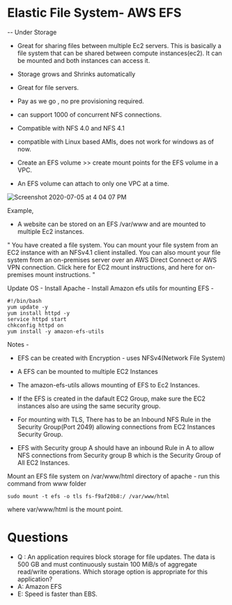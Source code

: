 # Elastic File System- AWS EFS
  -- Under Storage

- Great for sharing files between multiple Ec2 servers. This is basically a file system that can be shared between compute instances(ec2). It can be mounted and both instances can access it.

- Storage grows and Shrinks automatically
- Great for file servers.
- Pay as we go , no pre provisioning required.
- can support 1000 of concurrent NFS connections.
- Compatible with NFS 4.0 and NFS 4.1
- compatible with Linux based AMIs, does not work for windows as of now.
- Create an EFS volume >> create mount points for the EFS volume in a VPC.
- An EFS volume can attach to only one VPC at a time.

![Screenshot 2020-07-05 at 4 04 07 PM](https://user-images.githubusercontent.com/5917216/86528361-ccb7ce00-bed9-11ea-8508-6ebfc3812b3c.png)


Example, 
- A website can be stored on an EFS   /var/www
and are mounted to multiple Ec2 instances.

"
You have created a file system. You can mount your file system from an EC2 instance with an NFSv4.1 client installed. You can also mount your file system from an on-premises server over an AWS Direct Connect or AWS VPN connection. Click here for EC2 mount instructions, and here for on-premises mount instructions.
"

Update OS - Install Apache - Install Amazon efs utils for mounting EFS -

```
#!/bin/bash
yum update -y
yum install httpd -y
service httpd start
chkconfig httpd on
yum install -y amazon-efs-utils
```

Notes -

- EFS can be created with Encryption - uses NFSv4(Network File System)

- A EFS can be mounted to multiple EC2 Instances

- The amazon-efs-utils allows mounting of EFS to Ec2 Instances.

- If the EFS is created in the dafault EC2 Group, make sure the EC2 instances also are using the same security group.

- For mounting with TLS, There has to be an Inbound NFS Rule in the Security Group(Port 2049) allowing connections from EC2 Instances Security Group.

- EFS with Security group A should have an inbound Rule in A to allow NFS connections from Security group B which is the Security Group of All EC2 Instances.

Mount an EFS file system on /var/www/html directory of apache -
run this command from www folder 

```
sudo mount -t efs -o tls fs-f9af20b8:/ /var/www/html
```
where var/www/html is the mount point.

# Questions

- Q : An application requires block storage for file updates. The data is 500 GB and must continuously sustain 100 MiB/s of aggregate read/write operations.
Which storage option is appropriate for this application?
- A: Amazon EFS
- E: Speed is faster than EBS.
